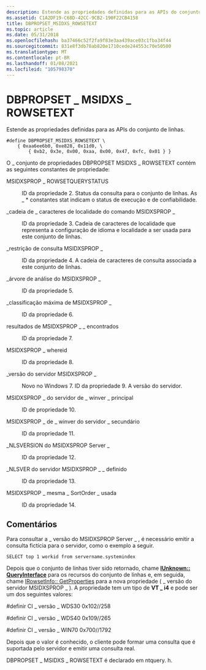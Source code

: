 ```yaml
---
description: Estende as propriedades definidas para as APIs do conjunto de linhas.
ms.assetid: C1A2DF19-C68D-42CC-9CB2-190F22CB4158
title: DBPROPSET_MSIDXS_ROWSETEXT
ms.topic: article
ms.date: 05/31/2018
ms.openlocfilehash: ba37466c52f2fa9f83e3aa439ace03c1fba34f44
ms.sourcegitcommit: 831e8f3db78ab820e1710cede244553c70e50500
ms.translationtype: MT
ms.contentlocale: pt-BR
ms.lasthandoff: 01/08/2021
ms.locfileid: "105798370"
---
```

# <a name="dbpropset_msidxs_rowsetext"></a>DBPROPSET \_ MSIDXS \_ ROWSETEXT

Estende as propriedades definidas para as APIs do conjunto de linhas.

``` syntax
#define DBPROPSET_MSIDXS_ROWSETEXT \
    { 0xaa6ee6b0, 0xe828, 0x11d0, \
        { 0xb2, 0x3e, 0x00, 0xaa, 0x00, 0x47, 0xfc, 0x01 } }
```

O \_ conjunto de propriedades DBPROPSET MSIDXS \_ ROWSETEXT contém as seguintes constantes de propriedade:

<dl> <dt>

<span id="MSIDXSPROP_ROWSETQUERYSTATUS"></span><span id="msidxsprop_rowsetquerystatus"></span>MSIDXSPROP \_ ROWSETQUERYSTATUS
</dt> <dd>

ID da propriedade 2. Status da consulta para o conjunto de linhas. As \_ \* constantes stat indicam o status de execução e de confiabilidade.

</dd> <dt>

<span id="MSIDXSPROP_COMMAND_LOCALE_STRING"></span><span id="msidxsprop_command_locale_string"></span>\_cadeia de \_ caracteres de localidade do comando MSIDXSPROP \_
</dt> <dd>

ID da propriedade 3. Cadeia de caracteres de localidade que representa a configuração de idioma e localidade a ser usada para este conjunto de linhas.

</dd> <dt>

<span id="MSIDXSPROP_QUERY_RESTRICTION"></span><span id="msidxsprop_query_restriction"></span>\_restrição de consulta MSIDXSPROP \_
</dt> <dd>

ID da propriedade 4. A cadeia de caracteres de consulta associada a este conjunto de linhas.

</dd> <dt>

<span id="MSIDXSPROP_PARSE_TREE"></span><span id="msidxsprop_parse_tree"></span>\_árvore de análise do MSIDXSPROP \_
</dt> <dd>

ID da propriedade 5.

</dd> <dt>

<span id="MSIDXSPROP_MAX_RANK___"></span><span id="msidxsprop_max_rank___"></span>\_classificação máxima de MSIDXSPROP \_ 
</dt> <dd>

ID da propriedade 6.

</dd> <dt>

<span id="MSIDXSPROP_RESULTS_FOUND"></span><span id="msidxsprop_results_found"></span>resultados de MSIDXSPROP \_ \_ encontrados
</dt> <dd>

ID da propriedade 7.

</dd> <dt>

<span id="MSIDXSPROP_WHEREID"></span><span id="msidxsprop_whereid"></span>MSIDXSPROP \_ whereid
</dt> <dd>

ID da propriedade 8.

</dd> <dt>

<span id="MSIDXSPROP_SERVER_VERSION_"></span><span id="msidxsprop_server_version_"></span>\_versão do servidor MSIDXSPROP \_ 
</dt> <dd>

Novo no Windows 7. ID da propriedade 9. A versão do servidor.

</dd> <dt>

<span id="MSIDXSPROP_SERVER_WINVER_MAJOR"></span><span id="msidxsprop_server_winver_major"></span>MSIDXSPROP \_ do servidor de \_ winver \_ principal
</dt> <dd>

ID de propriedade 10.

</dd> <dt>

<span id="MSIDXSPROP_SERVER_WINVER_MINOR"></span><span id="msidxsprop_server_winver_minor"></span>MSIDXSPROP \_ de \_ winver do servidor \_ secundário
</dt> <dd>

ID da propriedade 11.

</dd> <dt>

<span id="MSIDXSPROP_SERVER_NLSVERSION"></span><span id="msidxsprop_server_nlsversion"></span>\_NLSVERSION do MSIDXSPROP Server \_
</dt> <dd>

ID da propriedade 12.

</dd> <dt>

<span id="MSIDXSPROP_SERVER_NLSVER_DEFINED_"></span><span id="msidxsprop_server_nlsver_defined_"></span>\_NLSVER do servidor MSIDXSPROP \_ \_ definido 
</dt> <dd>

ID da propriedade 13.

</dd> <dt>

<span id="MSIDXSPROP_SAME_SORTORDER_USED_"></span><span id="msidxsprop_same_sortorder_used_"></span>MSIDXSPROP \_ mesma \_ SortOrder \_ usada 
</dt> <dd>

ID da propriedade 14.

</dd> </dl>

## <a name="remarks"></a>Comentários

Para consultar a \_ versão do MSIDXSPROP Server \_ , é necessário emitir a consulta fictícia para o servidor, como o exemplo a seguir.

`SELECT top 1 workid from servername.systemindex`

Depois que o conjunto de linhas tiver sido retornado, chame [**IUnknown:: QueryInterface**](/windows/win32/api/unknwn/nf-unknwn-iunknown-queryinterface(q)) para os recursos do conjunto de linhas e, em seguida, chame [IRowsetInfo:: GetProperties](/previous-versions/windows/desktop/ms719611(v=vs.85)) para a nova propriedade ( \_ versão do servidor MSIDXSPROP \_ ). A propriedade tem um tipo de **VT \_ i4** e pode ser um dos seguintes valores:

\#definir CI \_ versão \_ WDS30 0x102//258

\#definir CI \_ versão \_ WDS40 0x109//265

\#definir CI \_ versão \_ WIN70 0x700//1792

Depois que o valor é conhecido, o cliente pode formar uma consulta que é suportada pelo servidor e emitir uma consulta real.

DBPROPSET \_ MSIDXS \_ ROWSETEXT é declarado em ntquery. h.

 

 
